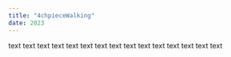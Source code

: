 ```yaml
---
title: "4chpieceWalking"
date: 2023
---
```


text text text text text text text text text text text text text text text 
